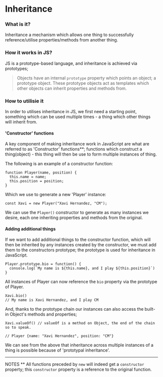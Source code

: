 # Inheritance

### What is it?
Inheritance a mechanism which allows one thing to successfully reference/utilise properties/methods from another thing. 


### How it works in JS?
JS is a prototype-based language, and inheritance is achieved via prototypes;

> Objects have an internal `prototype` property which points an object; a prototype object. These prototype objects act as templates which other objects can inherit properties and methods from.

### How to utilisie it
In order to utilises inheritance in JS, we first need a starting point, something which can be used multiple times - a thing which other things will inherit from.

#### 'Constructor' functions
A key component of making inheritance work in JavaScript are what are referred to as 'Constructor' functions**; functions which construct a thing(object) - this thing will then be use to form multiple instances of thing.


The following is an example of a constructor function:
```
function Player(name, position) {
  this.name = name;
  this.position = position;
}
```

Which we use to generate a new 'Player' instance:
```
const Xavi = new Player("Xavi Hernandez, "CM");
```

We can use the `Player()` constructor to generate as many instances we desire, each one inheriting properties and methods from the original.

#### Adding additional things
If we want to add additional things to the constructor function, which will then be inherited by any instances created by the constructor, we must add them to the constructors prototype; the prototype is used for inheritance in JavaScript.

```
Player.prototype.bio = function() { 
  console.log(`My name is ${this.name}, and I play ${this.position}`)
}
```

All instances of Player can now reference the `bio` property via the prototype of Player.

```
Xavi.bio()
// My name is Xavi Hernandez, and I play CM
```

And, thanks to the prototype chain our instances can also access the built-in Object's methods and properties;

```
Xavi.valueOf() // valueOf is a method on Object, the end of the chain so to speak.

// Player {name: "Xavi Hernandez", position: "CM"}
```

We can see from the above that inheritance across multiple instances of a thing is possible because of 'prototypal inheritance'.

---
NOTES
** All functions preceded by `new` will indeed get a `constructor` property; this `constructor` property is a reference to the original function.